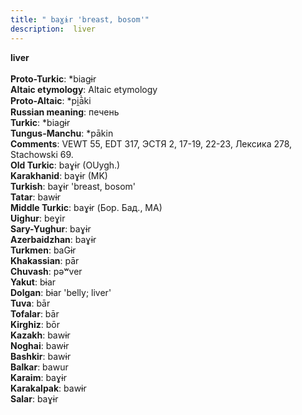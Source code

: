```yaml
---
title: " baɣɨr 'breast, bosom'"
description:  liver
---
```

<strong> liver</strong><br><br>
<strong>Proto-Turkic</strong>:  *biagɨr<br>
<strong>Altaic etymology</strong>:  Altaic etymology<br>
<strong> Proto-Altaic</strong>:  *pi̯ā̀ki<br>
<strong>Russian meaning</strong>:  печень<br>
<strong>Turkic</strong>:  *biagɨr<br>
<strong>Tungus-Manchu</strong>:  *pākin<br>
<strong>Comments</strong>:  VEWT 55, EDT 317, ЭСТЯ 2, 17-19, 22-23, Лексика 278, Stachowski 69.<br>
<strong>Old Turkic</strong>:  baɣɨr (OUygh.)<br>
<strong>Karakhanid</strong>:  baɣɨr (MK)<br>
<strong>Turkish</strong>:  baɣɨr 'breast, bosom'<br>
<strong>Tatar</strong>:  bawɨr<br>
<strong>Middle Turkic</strong>:  baɣɨr (Бор. Бад., MA)<br>
<strong>Uighur</strong>:  beɣir<br>
<strong>Sary-Yughur</strong>:  baɣɨr<br>
<strong>Azerbaidzhan</strong>:  baɣɨr<br>
<strong>Turkmen</strong>:  baGɨr<br>
<strong>Khakassian</strong>:  pār<br>
<strong>Chuvash</strong>:  pǝʷver<br>
<strong>Yakut</strong>:  bɨar<br>
<strong>Dolgan</strong>:  bɨar 'belly; liver'<br>
<strong>Tuva</strong>:  bār<br>
<strong>Tofalar</strong>:  bār<br>
<strong>Kirghiz</strong>:  bōr<br>
<strong>Kazakh</strong>:  bawɨr<br>
<strong>Noghai</strong>:  bawɨr<br>
<strong>Bashkir</strong>:  bawɨr<br>
<strong>Balkar</strong>:  bawur<br>
<strong>Karaim</strong>:  baɣɨr<br>
<strong>Karakalpak</strong>:  bawɨr<br>
<strong>Salar</strong>:  baɣɨr<br>


